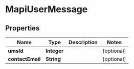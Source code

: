 
# MapiUserMessage

## Properties
Name | Type | Description | Notes
------------ | ------------- | ------------- | -------------
**umsId** | **Integer** |  |  [optional]
**contactEmail** | **String** |  |  [optional]



